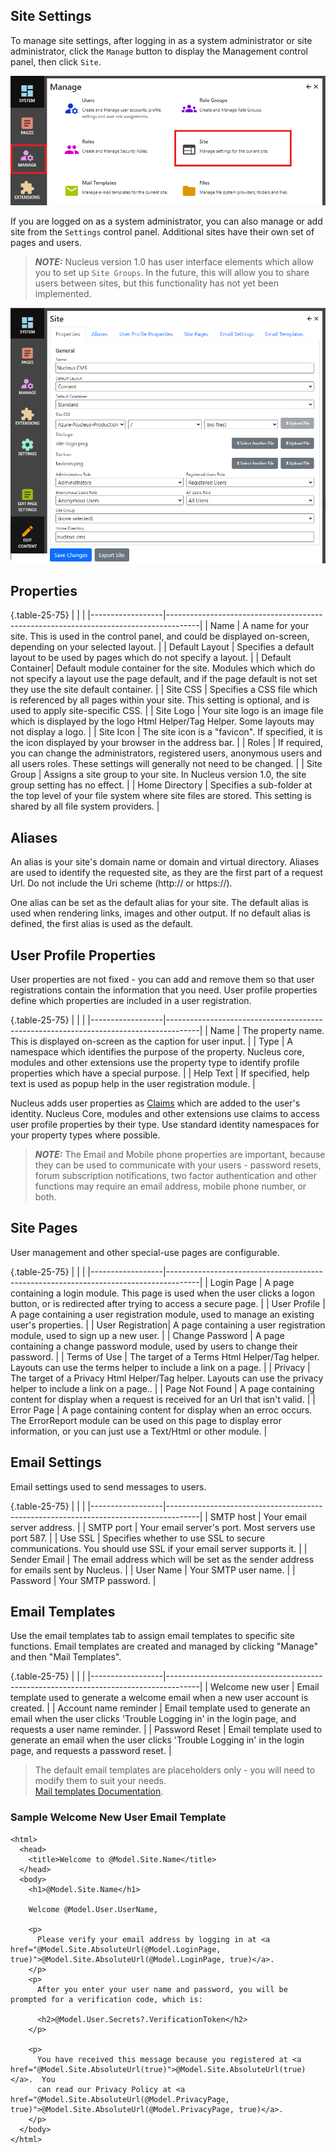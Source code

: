 ## Site Settings
To manage site settings, after logging in as a system administrator or site administrator, click the `Manage` button to display the Management control panel, then click `Site`. 

![Site Settings](Site-Settings.png)

If you are logged on as a system administrator, you can also manage or add site from the `Settings` control panel.  Additional sites have their own set of pages and users.

> **_NOTE:_**   Nucleus version 1.0 has user interface elements which allow you to set up `Site Groups`.  In the future, this will allow you to 
share users between sites, but this functionality has not yet been implemented. 


![Site Settings](Site-Settings-Editor.png)

## Properties
{.table-25-75}
|                  |                                                                                      |
|------------------|--------------------------------------------------------------------------------------|
| Name             | A name for your site.  This is used in the control panel, and could be displayed on-screen, depending on your selected layout.  |
| Default Layout   | Specifies a default layout to be used by pages which do not specify a layout.  |
| Default Container| Default module container for the site.  Modules which which do not specify a layout use the page default, and if the page default is not set they use the site default container.  |
| Site CSS         | Specifies a CSS file which is referenced by all pages within your site.  This setting is optional, and is used to apply site-specific CSS.  |
| Site Logo        | Your site logo is an image file which is displayed by the logo Html Helper/Tag Helper.  Some layouts may not display a logo. |
| Site Icon        | The site icon is a "favicon".  If specified, it is the icon displayed by your browser in the address bar. |
| Roles            | If required, you can change the administrators, registered users, anonymous users and all users roles.  These settings will generally not need to be changed.   |
| Site Group       | Assigns a site group to your site.  In Nucleus version 1.0, the site group setting has no effect. |
| Home Directory   | Specifies a sub-folder at the top level of your file system where site files are stored.  This setting is shared by all file system providers. |

## Aliases
An alias is your site's domain name or domain and virtual directory.  Aliases are used to identify the requested site, as they are the first part of a request Url.  Do 
not include the Uri scheme (http:// or https://).

One alias can be set as the default alias for your site.  The default alias is used when rendering links, images and other output.  If no default alias is defined, the first 
alias is used as the default.

## User Profile Properties
User properties are not fixed - you can add and remove them so that user registrations contain the information that you need.  User profile properties define which properties are included 
in a user registration.

{.table-25-75}
|                  |                                                                                      |
|------------------|--------------------------------------------------------------------------------------|
| Name             | The property name.  This is displayed on-screen as the caption for user input.  |
| Type             | A namespace which identifies the purpose of the property.  Nucleus core, modules and other extensions use the property type to identify profile properties which have a special purpose. |
| Help Text        | If specified, help text is used as popup help in the user registration module.  |

Nucleus adds user properties as [Claims](https://docs.microsoft.com/en-us/windows-server/identity/ad-fs/technical-reference/the-role-of-claims) which
are added to the user's identity.  Nucleus Core, modules and other extensions use claims to access user profile properties by their type.  Use standard identity 
namespaces for your property types where possible.

> **_NOTE:_**   The Email and Mobile phone properties are important, because they can be used to communicate with your users - password resets, forum subscription notifications, two factor 
authentication and other functions may require an email address, mobile phone number, or both. 

## Site Pages
User management and other special-use pages are configurable.

{.table-25-75}
|                  |                                                                                      |
|------------------|--------------------------------------------------------------------------------------|
| Login Page       | A page containing a login module.  This page is used when the user clicks a logon button, or is redirected after trying to access a secure page.  |
| User Profile     | A page containing a user registration module, used to manage an existing user's properties.    |
| User Registration| A page containing a user registration module, used to sign up a new user.   |
| Change Password  | A page containing a change password module, used by users to change their password.  |
| Terms of Use     | The target of a Terms Html Helper/Tag helper.  Layouts can use the terms helper to include a link on a page.  |
| Privacy          | The target of a Privacy Html Helper/Tag helper.  Layouts can use the privacy helper to include a link on a page..  |
| Page Not Found   | A page containing content for display when a request is received for an Url that isn't valid.  |
| Error Page       | A page containing content for display when an erroc occurs.  The ErrorReport module can be used on this page to display error information, or you can just use a Text/Html or other module.  |

## Email Settings
Email settings used to send messages to users.

{.table-25-75}
|                  |                                                                                      |
|------------------|--------------------------------------------------------------------------------------|
| SMTP host        | Your email server address.  |
| SMTP port        | Your email server's port.  Most servers use port 587. |
| Use SSL          | Specifies whether to use SSL to secure communications.  You should use SSL if your email server supports it.  |
| Sender Email     | The email address which will be set as the sender address for emails sent by Nucleus.  |
| User Name        | Your SMTP user name.  |
| Password         | Your SMTP password.  |

## Email Templates
Use the email templates tab to assign email templates to specific site functions.  Email templates are created and managed by clicking "Manage" and then "Mail Templates".  

{.table-25-75}
|                  |                                                                                      |
|------------------|--------------------------------------------------------------------------------------|
| Welcome new user      | Email template used to generate a welcome email when a new user account is created.  |
| Account name reminder | Email template used to generate an email when the user clicks 'Trouble Logging in' in the login page, and requests a user name reminder. |
| Password Reset        | Email template used to generate an email when the user clicks 'Trouble Logging in' in the login page, and requests a password reset.  |

> The default email templates are placeholders only - you will need to modify them to suit your needs.  
[Mail templates Documentation](https://www.nucleus-cms.com/manage/mail-templates/).

### Sample Welcome New User Email Template

```
<html>
  <head>
    <title>Welcome to @Model.Site.Name</title>
  </head>
  <body>
    <h1>@Model.Site.Name</h1>

    Welcome @Model.User.UserName,

    <p>
      Please verify your email address by logging in at <a href="@Model.Site.AbsoluteUrl(@Model.LoginPage, true)">@Model.Site.AbsoluteUrl(@Model.LoginPage, true)</a>.  
    </p>
    <p>
      After you enter your user name and password, you will be prompted for a verification code, which is:

      <h2>@Model.User.Secrets?.VerificationToken</h2>
    </p>

    <p>
      You have received this message because you registered at <a href="@Model.Site.AbsoluteUrl(true)">@Model.Site.AbsoluteUrl(true)</a>.  You 
      can read our Privacy Policy at <a href="@Model.Site.AbsoluteUrl(@Model.PrivacyPage, true)">@Model.Site.AbsoluteUrl(@Model.PrivacyPage, true)</a>.
    </p>
  </body>
</html>
```

